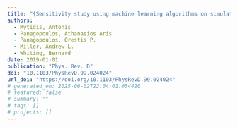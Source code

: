 ```yaml
---
title: "{Sensitivity study using machine learning algorithms on simulated r-mode gravitational wave signals from newborn neutron stars}"
authors:
  - Mytidis, Antonis
  - Panagopoulos, Athanasios Aris
  - Panagopoulos, Orestis P.
  - Miller, Andrew L.
  - Whiting, Bernard
date: 2019-01-01
publication: "Phys. Rev. D"
doi: "10.1103/PhysRevD.99.024024"
url_doi: "https://doi.org/10.1103/PhysRevD.99.024024"
# generated_on: 2025-06-02T22:04:01.054420
# featured: false
# summary: ""
# tags: []
# projects: []
---
```

